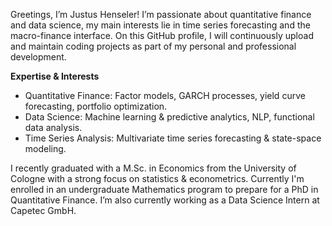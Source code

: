 Greetings, I’m Justus Henseler! 
I’m passionate about quantitative finance and data science, my main interests lie in time series forecasting and the macro-finance interface.
On this GitHub profile, I will continuously upload and maintain coding projects as part of my personal and professional development.

**Expertise & Interests**
- Quantitative Finance: Factor models, GARCH processes, yield curve forecasting, portfolio optimization.
- Data Science: Machine learning & predictive analytics, NLP, functional data analysis.
- Time Series Analysis: Multivariate time series forecasting & state-space modeling.

I recently graduated with a M.Sc. in Economics from the University of Cologne with a strong focus on statistics & econometrics.  Currently I'm enrolled in an undergraduate Mathematics program to prepare for a PhD in Quantitative Finance. I’m also currently working as a Data Science Intern at Capetec GmbH.
